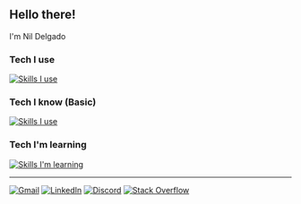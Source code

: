 ## Hello there!

I'm Nil Delgado

### Tech I use

[![Skills I use](https://skillicons.dev/icons?i=html,css,bootstrap,tailwind,vscode,sublime,figma,photoshop,illustrator,premiere,blender)](https://skillicons.dev)

### Tech I know (Basic)

[![Skills I use](https://skillicons.dev/icons?i=js,mysql,xd)](https://skillicons.dev)

### Tech I'm learning

[![Skills I'm learning](https://skillicons.dev/icons?i=cpp,obsidian,markdown,latex,git,unreal)](https://skillicons.dev)

---

[![Gmail](https://img.shields.io/badge/gmail-%23EA4335?style=for-the-badge&logo=gmail&logoColor=white)](mailto:nildruiz@gmail.com)
[![LinkedIn](https://img.shields.io/badge/linkedin-%230a66c2?style=for-the-badge&logoColor=white)](https://www.linkedin.com/in/nil-delgado)
[![Discord](https://img.shields.io/badge/discord-%235865F2?style=for-the-badge&logo=discord&logoColor=white)](https://discordapp.com/users/680762492636364862)
[![Stack Overflow](https://img.shields.io/badge/stackoverflow-%23F58025?style=for-the-badge&logo=stackoverflow&logoColor=white)](https://stackoverflow.com/users/31519654/soku)
